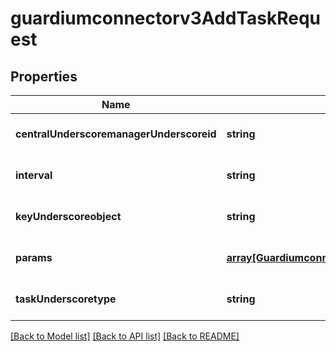# guardiumconnectorv3AddTaskRequest

## Properties
Name | Type | Description | Notes
------------ | ------------- | ------------- | -------------
**centralUnderscoremanagerUnderscoreid** | **string** |  | [optional] [default to null]
**interval** | **string** |  | [optional] [default to null]
**keyUnderscoreobject** | **string** |  | [optional] [default to null]
**params** | [**array[Guardiumconnectorv3TaskParamsObject]**](Guardiumconnectorv3TaskParamsObject.md) |  | [optional] [default to null]
**taskUnderscoretype** | **string** |  | [optional] [default to null]

[[Back to Model list]](../README.md#documentation-for-models) [[Back to API list]](../README.md#documentation-for-api-endpoints) [[Back to README]](../README.md)


